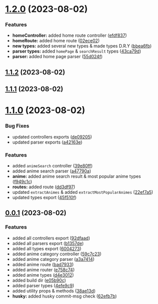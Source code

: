 # [1.2.0](https://github.com/ghoshRitesh12/zoro.to-api/compare/v1.1.2...v1.2.0) (2023-08-02)


### Features

* **homeController:** added home route controller ([efdf837](https://github.com/ghoshRitesh12/zoro.to-api/commit/efdf83716301ccb8896c59aff98ff97de2d15545))
* **homeRoute:** added home route ([02ece02](https://github.com/ghoshRitesh12/zoro.to-api/commit/02ece0298402a84b3b97f1320ad5d1a0afb67bba))
* **new types:** added several new types & made types D.R.Y ([bbea6fb](https://github.com/ghoshRitesh12/zoro.to-api/commit/bbea6fb626a0c04ee5d53064f50c5007b5cb898c))
* **parser types:** added `homePage` & `searchResult` types ([43ca79d](https://github.com/ghoshRitesh12/zoro.to-api/commit/43ca79d812a4a9fc6de28dc1cac4063eae36942e))
* **parser:** added home page parser ([55d024f](https://github.com/ghoshRitesh12/zoro.to-api/commit/55d024ff2d43c17942b47c0e86f215747fbdeebf))



## [1.1.2](https://github.com/ghoshRitesh12/zoro.to-api/compare/v1.1.1...v1.1.2) (2023-08-02)



## [1.1.1](https://github.com/ghoshRitesh12/zoro.to-api/compare/v1.1.0...v1.1.1) (2023-08-02)



# [1.1.0](https://github.com/ghoshRitesh12/zoro.to-api/compare/v0.0.1...v1.1.0) (2023-08-02)


### Bug Fixes

* updated controllers exports ([de09205](https://github.com/ghoshRitesh12/zoro.to-api/commit/de092054c669bb45427369ea6ea8a4d8a97b1511))
* updated parser exports ([a42163e](https://github.com/ghoshRitesh12/zoro.to-api/commit/a42163e884417cfcbec25c7018cf2b75ff637402))


### Features

* added `animeSearch` controller ([39e80ff](https://github.com/ghoshRitesh12/zoro.to-api/commit/39e80ff7edc3b87ee85c29b0d85de375586b0287))
* added anime search parser ([a47790a](https://github.com/ghoshRitesh12/zoro.to-api/commit/a47790a773b9584de5c38dcd1188a94f7aa15572))
* **anime:** added anime search result & most popular anime types ([f949c1c](https://github.com/ghoshRitesh12/zoro.to-api/commit/f949c1c36ba323e2a05526bc4cf29400a2c9641c))
* **routes:** added  route ([dd3df97](https://github.com/ghoshRitesh12/zoro.to-api/commit/dd3df97493e4a530e065819bf3f998faad6fb5ee))
* updated `extractAnimes` & added `extractMostPopularAnimes` ([22ef7a5](https://github.com/ghoshRitesh12/zoro.to-api/commit/22ef7a54f6b3b01366cbad15ab2ca62574d30ecb))
* updated types export ([45f510f](https://github.com/ghoshRitesh12/zoro.to-api/commit/45f510f9c042dc8bd9950d277cf8d5d5fbdf0b3c))



## [0.0.1](https://github.com/ghoshRitesh12/zoro.to-api/compare/62efb7b8666d27476a816416f127db7b2162b073...v0.0.1) (2023-08-02)


### Features

* added all controllers export ([92dfaad](https://github.com/ghoshRitesh12/zoro.to-api/commit/92dfaad3c624da881800832b5ad3b95ce801bd0a))
* added all parsers export ([b1357de](https://github.com/ghoshRitesh12/zoro.to-api/commit/b1357dea6eb1d1f845ec793d3954281e622da734))
* added all types export ([6004273](https://github.com/ghoshRitesh12/zoro.to-api/commit/60042738d67645d0d5a5d7ccf67488ee4c5c135a))
* added anime category controller ([59c7c23](https://github.com/ghoshRitesh12/zoro.to-api/commit/59c7c23f09ea3303999385f95f2bd488bfb07ca8))
* added anime category parser ([a3a7414](https://github.com/ghoshRitesh12/zoro.to-api/commit/a3a74145c4ac949646d3dd8ce4248aaa10ffb257))
* added anime route ([bad7933](https://github.com/ghoshRitesh12/zoro.to-api/commit/bad7933de7f61ea7ed62495c3b26e7b007bd133f))
* added anime router ([e758c74](https://github.com/ghoshRitesh12/zoro.to-api/commit/e758c74d15a5158003b8fb6d3729c2224503fe68))
* added anime types ([d4e3012](https://github.com/ghoshRitesh12/zoro.to-api/commit/d4e3012320367f4c8c1bc15f955da07c4d7e2989))
* added build dir ([e05b90c](https://github.com/ghoshRitesh12/zoro.to-api/commit/e05b90c7a37cdcff35452ce246ca2d94600ee11e))
* added parser types ([4efe9c9](https://github.com/ghoshRitesh12/zoro.to-api/commit/4efe9c9b094d59809b91244f70b052d30a21db40))
* added utility props & methods ([38ae13d](https://github.com/ghoshRitesh12/zoro.to-api/commit/38ae13dcdce8b49970d8f51d314856767be40ab1))
* **husky:** added husky commit-msg check ([62efb7b](https://github.com/ghoshRitesh12/zoro.to-api/commit/62efb7b8666d27476a816416f127db7b2162b073))



